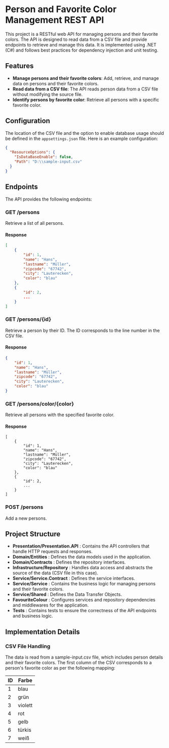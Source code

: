 # Person and Favorite Color Management REST API

This project is a RESTful web API for managing persons and their favorite colors. 
The API is designed to read data from a CSV file and provide endpoints to retrieve and manage this data. It is implemented using .NET (C#) and follows best practices for dependency injection and unit testing.

## Features

- **Manage persons and their favorite colors**: Add, retrieve, and manage data on persons and their favorite colors.
- **Read data from a CSV file**: The API reads person data from a CSV file without modifying the source file.
- **Identify persons by favorite color**: Retrieve all persons with a specific favorite color.

## Configuration

The location of the CSV file and the option to enable database usage should be defined in the `appsettings.json` file. Here is an example configuration:

```json
{
  "ResourceOptions": {
    "IsDataBaseEnable": false,
    "Path": "D:\\sample-input.csv"
  }
}
```

## Endpoints

The API provides the following endpoints:

### **GET** /persons

Retrieve a list of all persons.

#### Response
```json
[
    {
        "id": 1,
        "name": "Hans",
        "lastname": "Müller",
        "zipcode": "67742",
        "city": "Lauterecken",
        "color": "blau"
    },
    {
        "id": 2,
        ...
    }
]
```

### **GET** /persons/{id}

Retrieve a person by their ID. The ID corresponds to the line number in the CSV file.

#### Response
```json
{
    "id": 1,
    "name": "Hans",
    "lastname": "Müller",
    "zipcode": "67742",
    "city": "Lauterecken",
    "color": "blau"
}
```

### **GET** /persons/color/{color}

Retrieve all persons with the specified favorite color.

#### Response
```
[
    {
        "id": 1,
        "name": "Hans",
        "lastname": "Müller",
        "zipcode": "67742",
        "city": "Lauterecken",
        "color": "blau"
    },
    {
        "id": 2,
        ...
    }
]
```

### **POST** /persons

Add a new persons.


## Project Structure

- **Presentation/Presentation.API** : Contains the API controllers that handle HTTP requests and responses.
- **Domain/Entities** : Defines the data models used in the application.
- **Domain/Contracts** : Defines the repository interfaces.
- **Infrastructure/Repository** : Handles data access and abstracts the source of the data (CSV file in this case).
- **Service/Service.Contract** : Defines the service interfaces.
- **Service/Service** : Contains the business logic for managing persons and their favorite colors.
- **Service/Shared** : Defines the Data Transfer Objects.
- **FavouriteColour** : Configures services and repository dependencies and middlewares for the application.
- **Tests** : Contains tests to ensure the correctness of the API endpoints and business logic.

## Implementation Details
### CSV File Handling
The data is read from a sample-input.csv file, which includes person details and their favorite colors. The first column of the CSV corresponds to a person's favorite color as per the following mapping:

| ID | Farbe |
| --- | --- |
| 1 | blau |
| 2 | grün |
| 3 | violett |
| 4 | rot |
| 5 | gelb |
| 6 | türkis |
| 7 | weiß |

